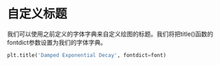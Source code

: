 # 自定义标题

我们可以使用之前定义的字体字典来自定义绘图的标题。我们将把title()函数的fontdict参数设置为我们的字体字典。

```python
plt.title('Damped Exponential Decay', fontdict=font)
```
